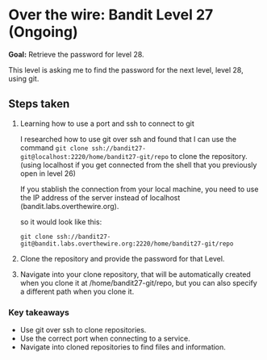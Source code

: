 # Over the wire: Bandit Level 27 (Ongoing)

**Goal:** Retrieve the password for level 28.

This level is asking me to find the password for the next level, level 28, using git.

## Steps taken

1. Learning how to use a port and ssh to connect to git

   I researched how to use git over ssh and found that I can use the command `git clone ssh://bandit27-git@localhost:2220/home/bandit27-git/repo` to clone the repository. (using localhost if you get connected from the shell that you previously open in level 26)

   If you stablish the connection from your local machine, you need to use the IP address of the server instead of localhost (bandit.labs.overthewire.org).

   so it would look like this:

   `git clone ssh://bandit27-git@bandit.labs.overthewire.org:2220/home/bandit27-git/repo`

2. Clone the repository and provide the password for that Level.
3. Navigate into your clone repository, that will be automatically created when you clone it at /home/bandit27-git/repo, but you can also specify a different path when you clone it.

### Key takeaways

- Use git over ssh to clone repositories.
- Use the correct port when connecting to a service.
- Navigate into cloned repositories to find files and information.
